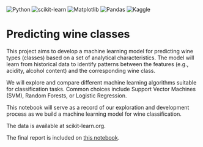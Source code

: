 ![Python](https://img.shields.io/badge/python-3670A0?style=for-the-badge&logo=python&logoColor=ffdd54)
![scikit-learn](https://img.shields.io/badge/scikit--learn-%23F7931E.svg?style=for-the-badge&logo=scikit-learn&logoColor=white)
![Matplotlib](https://img.shields.io/badge/Matplotlib-%23ffffff.svg?style=for-the-badge&logo=Matplotlib&logoColor=black)
![Pandas](https://img.shields.io/badge/pandas-%23150458.svg?style=for-the-badge&logo=pandas&logoColor=white)
![Kaggle](https://img.shields.io/badge/Kaggle-035a7d?style=for-the-badge&logo=kaggle&logoColor=white)

# Predicting wine classes

This project aims to develop a machine learning model for predicting wine types (classes) based on a set of analytical characteristics. The model will learn from historical data to identify patterns between the features (e.g., acidity, alcohol content) and the corresponding wine class.

We will explore and compare different machine learning algorithms suitable for classification tasks. Common choices include Support Vector Machines (SVM), Random Forests, or Logistic Regression.

This notebook will serve as a record of our exploration and development process as we build a machine learning model for wine classification.

The data is available at scikit-learn.org.

The final report is included on [this notebook](https://github.com/vncsmyrnk/modelling-wine-classes/blob/f710c10b68507d0b3e4074f2ec52a61ada604081/modelling-wine-classification.ipynb).
